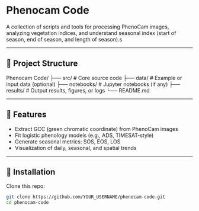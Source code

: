 # Phenocam Code

A collection of scripts and tools for processing PhenoCam images, analyzing vegetation indices, and understand seasonal index (start of season, end of season, and length of season).s

---

## 📂 Project Structure

Phenocam Code/
├── src/ # Core source code
├── data/ # Example or input data (optional)
├── notebooks/ # Jupyter notebooks (if any)
├── results/ # Output results, figures, or logs
└── README.md



---

## 🚀 Features
- Extract GCC (green chromatic coordinate) from PhenoCam images  
- Fit logistic phenology models (e.g., ADS, TIMESAT-style)  
- Generate seasonal metrics: SOS, EOS, LOS  
- Visualization of daily, seasonal, and spatial trends  

---

## 🔧 Installation
Clone this repo:
```bash
git clone https://github.com/YOUR_USERNAME/phenocam-code.git
cd phenocam-code